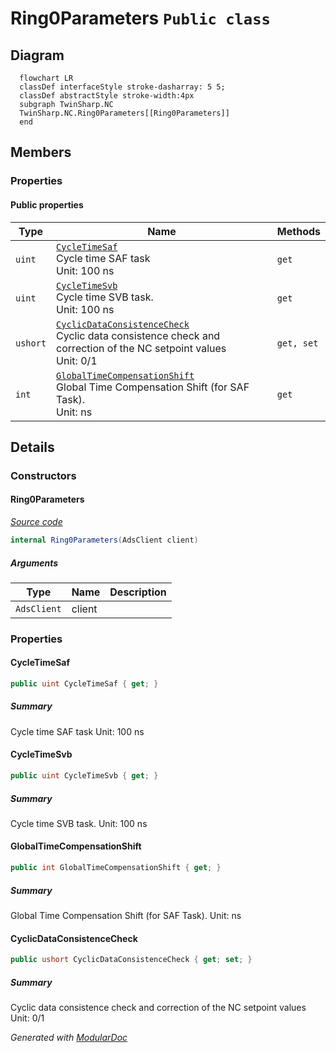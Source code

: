 # Ring0Parameters `Public class`

## Diagram
```mermaid
  flowchart LR
  classDef interfaceStyle stroke-dasharray: 5 5;
  classDef abstractStyle stroke-width:4px
  subgraph TwinSharp.NC
  TwinSharp.NC.Ring0Parameters[[Ring0Parameters]]
  end
```

## Members
### Properties
#### Public  properties
| Type | Name | Methods |
| --- | --- | --- |
| `uint` | [`CycleTimeSaf`](#cycletimesaf)<br>Cycle time SAF task<br>            Unit: 100 ns | `get` |
| `uint` | [`CycleTimeSvb`](#cycletimesvb)<br>Cycle time SVB task.<br>            Unit: 100 ns | `get` |
| `ushort` | [`CyclicDataConsistenceCheck`](#cyclicdataconsistencecheck)<br>Cyclic data consistence check and correction of the NC setpoint values<br>            Unit: 0/1 | `get, set` |
| `int` | [`GlobalTimeCompensationShift`](#globaltimecompensationshift)<br>Global Time Compensation Shift (for SAF Task).<br>            Unit: ns | `get` |

## Details
### Constructors
#### Ring0Parameters
[*Source code*](https://github.com///blob//TwinSharp/NC/Ring0Parameters.cs#L9)
```csharp
internal Ring0Parameters(AdsClient client)
```
##### Arguments
| Type | Name | Description |
| --- | --- | --- |
| `AdsClient` | client |   |

### Properties
#### CycleTimeSaf
```csharp
public uint CycleTimeSaf { get; }
```
##### Summary
Cycle time SAF task
            Unit: 100 ns

#### CycleTimeSvb
```csharp
public uint CycleTimeSvb { get; }
```
##### Summary
Cycle time SVB task.
            Unit: 100 ns

#### GlobalTimeCompensationShift
```csharp
public int GlobalTimeCompensationShift { get; }
```
##### Summary
Global Time Compensation Shift (for SAF Task).
            Unit: ns

#### CyclicDataConsistenceCheck
```csharp
public ushort CyclicDataConsistenceCheck { get; set; }
```
##### Summary
Cyclic data consistence check and correction of the NC setpoint values
            Unit: 0/1

*Generated with* [*ModularDoc*](https://github.com/hailstorm75/ModularDoc)
